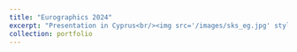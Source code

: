 ```yaml
---
title: "Eurographics 2024"
excerpt: "Presentation in Cyprus<br/><img src='/images/sks_eg.jpg' style='max-width: 300px; height: auto;'>"
collection: portfolio
---
```

